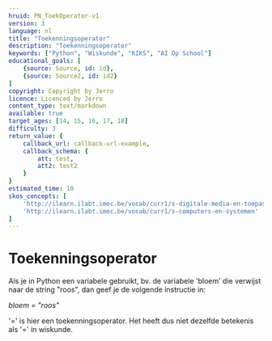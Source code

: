 ```yaml
---
hruid: PN_ToekOperator-v1
version: 3
language: nl
title: "Toekenningsoperator"
description: "Toekenningsoperator"
keywords: ["Python", "Wiskunde", "KIKS", "AI Op School"]
educational_goals: [
    {source: Source, id: id}, 
    {source: Source2, id: id2}
]
copyright: Copyright by Jerro
licence: Licenced by Jerro
content_type: text/markdown
available: true
target_ages: [14, 15, 16, 17, 18]
difficulty: 3
return_value: {
    callback_url: callback-url-example,
    callback_schema: {
        att: test,
        att2: test2
    }
}
estimated_time: 10
skos_concepts: [
    'http://ilearn.ilabt.imec.be/vocab/curr1/s-digitale-media-en-toepassingen', 
    'http://ilearn.ilabt.imec.be/vocab/curr1/s-computers-en-systemen'
]
---
```


# Toekenningsoperator

Als je in Python een variabele gebruikt, bv. de variabele 'bloem' die verwijst naar de string "roos", dan geef je de volgende instructie in:  

*bloem = "roos"*  

'=' is hier een toekenningsoperator. Het heeft dus niet dezelfde betekenis als '=' in wiskunde.

